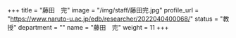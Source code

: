 +++
title = "藤田　完"
image = "/img/staff/藤田完.jpg"
profile_url = "https://www.naruto-u.ac.jp/edb/researcher/2022040400068/"
status = "教授"
department = ""
name = "藤田　完"
weight = 11
+++